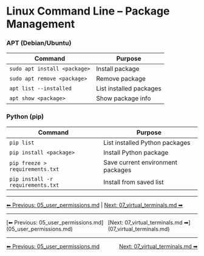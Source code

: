 # Linux Command Line – Package Management

### APT (Debian/Ubuntu)
| Command                      | Purpose                 |
| ---------------------------- | ----------------------- |
| `sudo apt install <package>` | Install package         |
| `sudo apt remove <package>`  | Remove package          |
| `apt list --installed`       | List installed packages |
| `apt show <package>`         | Show package info       |

### Python (pip)
| Command                           | Purpose                           |
| --------------------------------- | --------------------------------- |
| `pip list`                        | List installed Python packages    |
| `pip install <package>`           | Install Python package            |
| `pip freeze > requirements.txt`   | Save current environment packages |
| `pip install -r requirements.txt` | Install from saved list           |
---
[⬅ Previous: 05_user_permissions.md](05_user_permissions.md) | [Next: 07_virtual_terminals.md ➡](07_virtual_terminals.md)

<hr>
<div style="display: flex; justify-content: space-between;"><div>[⬅ Previous: 05_user_permissions.md](05_user_permissions.md)</div><div>[Next: 07_virtual_terminals.md ➡](07_virtual_terminals.md)</div></div>

<hr>
<div style='display: flex; justify-content: space-between;'>
  <div><a href='05_user_permissions.md'>⬅ Previous: 05_user_permissions.md</a></div>
  <div><a href='07_virtual_terminals.md'>Next: 07_virtual_terminals.md ➡</a></div>
</div>

